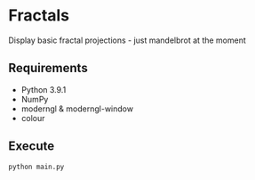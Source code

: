 # Fractals
Display basic fractal projections - just mandelbrot at the moment

## Requirements
- Python 3.9.1
- NumPy
- moderngl & moderngl-window
- colour

## Execute 
```
python main.py
```

